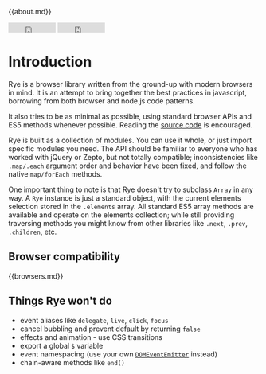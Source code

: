 {{about.md}}

<div class="buttons">
    <iframe src="http://ghbtns.com/github-btn.html?user=ryejs&amp;repo=rye&amp;type=watch&amp;count=true&amp;size=small" allowtransparency="true" frameborder="0" scrolling="0" width="95" height="20"></iframe>
    <iframe src="http://ghbtns.com/github-btn.html?user=ryejs&amp;repo=rye&amp;type=fork&amp;count=true&amp;size=small" allowtransparency="true" frameborder="0" scrolling="0" width="95" height="20"></iframe>
</div>

Introduction
==================

Rye is a browser library written from the ground-up with modern browsers in mind. It is an attempt to bring together the best practices in javascript, borrowing from both browser and node.js code patterns. 

It also tries to be as minimal as possible, using standard browser APIs and ES5 methods whenever possible. Reading the [source code](https://github.com/ryejs/rye/tree/master/lib) is encouraged.

Rye is built as a collection of modules. You can use it whole, or just import specific modules you need. The API should be familiar to everyone who has worked with jQuery or Zepto, but not totally compatible; inconsistencies like `.map/.each` argument order and behavior have been fixed, and follow the native `map/forEach` methods.

One important thing to note is that Rye doesn't try to subclass `Array` in any way. A `Rye` instance is just a standard object, with the current elements selection stored in the `.elements` array. All standard ES5 array methods are available and operate on the elements collection; while still providing traversing methods you might know from other libraries like `.next`, `.prev`, `.children`, etc.


Browser compatibility
------------------

{{browsers.md}}


Things Rye won't do
-------------------

- event aliases like `delegate`, `live`, `click`, `focus`
- cancel bubbling and prevent default by returning `false`
- effects and animation - use CSS transitions
- export a global `$` variable
- event namespacing (use your own [`DOMEventEmitter`](#domeventemitter) instead)
- chain-aware methods like `end()`



